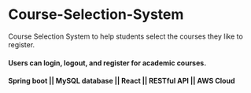 # Course-Selection-System

Course Selection System to help students select the courses they like to register. 

#### Users can login, logout, and register for academic courses. 
#### Spring boot || MySQL database || React  || RESTful API || AWS Cloud

